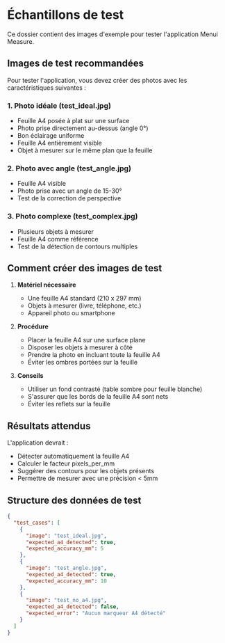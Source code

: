 # Échantillons de test

Ce dossier contient des images d'exemple pour tester l'application Menui Measure.

## Images de test recommandées

Pour tester l'application, vous devez créer des photos avec les caractéristiques suivantes :

### 1. Photo idéale (test_ideal.jpg)
- Feuille A4 posée à plat sur une surface
- Photo prise directement au-dessus (angle 0°)
- Bon éclairage uniforme
- Feuille A4 entièrement visible
- Objet à mesurer sur le même plan que la feuille

### 2. Photo avec angle (test_angle.jpg)
- Feuille A4 visible
- Photo prise avec un angle de 15-30°
- Test de la correction de perspective

### 3. Photo complexe (test_complex.jpg)
- Plusieurs objets à mesurer
- Feuille A4 comme référence
- Test de la détection de contours multiples

## Comment créer des images de test

1. **Matériel nécessaire**
   - Une feuille A4 standard (210 x 297 mm)
   - Objets à mesurer (livre, téléphone, etc.)
   - Appareil photo ou smartphone

2. **Procédure**
   - Placer la feuille A4 sur une surface plane
   - Disposer les objets à mesurer à côté
   - Prendre la photo en incluant toute la feuille A4
   - Éviter les ombres portées sur la feuille

3. **Conseils**
   - Utiliser un fond contrasté (table sombre pour feuille blanche)
   - S'assurer que les bords de la feuille A4 sont nets
   - Éviter les reflets sur la feuille

## Résultats attendus

L'application devrait :
- Détecter automatiquement la feuille A4
- Calculer le facteur pixels_per_mm
- Suggérer des contours pour les objets présents
- Permettre de mesurer avec une précision < 5mm

## Structure des données de test

```json
{
  "test_cases": [
    {
      "image": "test_ideal.jpg",
      "expected_a4_detected": true,
      "expected_accuracy_mm": 5
    },
    {
      "image": "test_angle.jpg", 
      "expected_a4_detected": true,
      "expected_accuracy_mm": 10
    },
    {
      "image": "test_no_a4.jpg",
      "expected_a4_detected": false,
      "expected_error": "Aucun marqueur A4 détecté"
    }
  ]
}
```